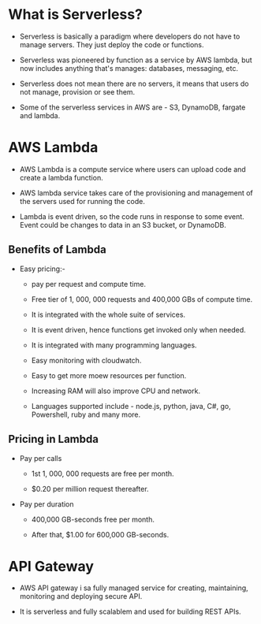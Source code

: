 # What is Serverless?

- Serverless is basically a paradigm where developers do not have to manage servers. They just deploy the code or functions.

- Serverless was pioneered by function as a service by AWS lambda, but now includes anything that's manages: databases, messaging, etc.

- Serverless does not mean there are no servers, it means that users do not manage, provision or see them.

- Some of the serverless services in AWS are - S3, DynamoDB, fargate and lambda.

# AWS Lambda

- AWS Lambda is a compute service where users can upload code and create a lambda function.

- AWS lambda service takes care of the provisioning and management of the servers used for running the code.

- Lambda is event driven, so the code runs in response to some event. Event could be changes to data in an S3 bucket, or DynamoDB.

## Benefits of Lambda

- Easy pricing:-
  
  - pay per request and compute time.
  
  - Free tier of 1, 000, 000 requests and 400,000 GBs of compute time.
  
  - It is integrated with the whole suite of services.
  
  - It is event driven, hence functions get invoked only when needed.
  
  - It is integrated with many programming languages.
  
  - Easy monitoring with cloudwatch.
  
  - Easy to get more moew resources per function.
  
  - Increasing RAM will also improve CPU and network.
  
  - Languages supported include - node.js, python, java, C#, go, Powershell, ruby and many more.

## Pricing in Lambda

- Pay per calls
  
  - 1st 1, 000, 000 requests are free per month.
  
  - $0.20 per million request thereafter.

- Pay per duration
  
  - 400,000 GB-seconds free per month.
  
  - After that, $1.00 for 600,000 GB-seconds.

# API Gateway

- AWS API gateway i sa fully managed service for creating, maintaining, monitoring and deploying secure API.

- It is serverless and fully scalablem and used for building REST APIs.
